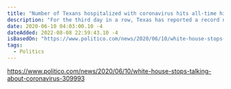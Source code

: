 ```yaml
---
title: "Number of Texans hospitalized with coronavirus hits all-time high as experts say cases are likely to continue increasing"
description: "For the third day in a row, Texas has reported a record number of patients hospitalized with the new coronavirus, a metric Gov. Greg Abbott has said he’s watching as businesses continue reopening and limits on their operations are loosened."
date: 2020-06-10 04:03:00.10 -4
dateAdded: 2022-08-08 22:59:43.10 -4
isBasedOn: "https://www.politico.com/news/2020/06/10/white-house-stops-talking-about-coronavirus-309993"
tags:
  - Politics
---
```


https://www.politico.com/news/2020/06/10/white-house-stops-talking-about-coronavirus-309993
